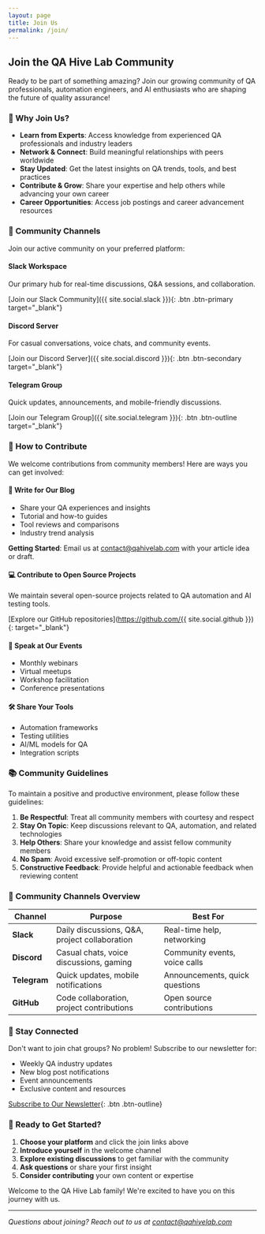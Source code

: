```yaml
---
layout: page
title: Join Us
permalink: /join/
---
```


## Join the QA Hive Lab Community

Ready to be part of something amazing? Join our growing community of QA professionals, automation engineers, and AI enthusiasts who are shaping the future of quality assurance!

### 🌟 Why Join Us?

- **Learn from Experts**: Access knowledge from experienced QA professionals and industry leaders
- **Network & Connect**: Build meaningful relationships with peers worldwide
- **Stay Updated**: Get the latest insights on QA trends, tools, and best practices
- **Contribute & Grow**: Share your expertise and help others while advancing your own career
- **Career Opportunities**: Access job postings and career advancement resources

### 💬 Community Channels

Join our active community on your preferred platform:

#### Slack Workspace
Our primary hub for real-time discussions, Q&A sessions, and collaboration.

[Join our Slack Community]({{ site.social.slack }}){: .btn .btn-primary target="_blank"}

#### Discord Server
For casual conversations, voice chats, and community events.

[Join our Discord Server]({{ site.social.discord }}){: .btn .btn-secondary target="_blank"}

#### Telegram Group
Quick updates, announcements, and mobile-friendly discussions.

[Join our Telegram Group]({{ site.social.telegram }}){: .btn .btn-outline target="_blank"}

### 🤝 How to Contribute

We welcome contributions from community members! Here are ways you can get involved:

#### 📝 Write for Our Blog
- Share your QA experiences and insights
- Tutorial and how-to guides
- Tool reviews and comparisons
- Industry trend analysis

**Getting Started**: Email us at [contact@qahivelab.com](mailto:contact@qahivelab.com) with your article idea or draft.

#### 💻 Contribute to Open Source Projects
We maintain several open-source projects related to QA automation and AI testing tools.

[Explore our GitHub repositories](https://github.com/{{ site.social.github }}){: target="_blank"}

#### 🎤 Speak at Our Events
- Monthly webinars
- Virtual meetups
- Workshop facilitation
- Conference presentations

#### 🛠️ Share Your Tools
- Automation frameworks
- Testing utilities
- AI/ML models for QA
- Integration scripts

### 📚 Community Guidelines

To maintain a positive and productive environment, please follow these guidelines:

1. **Be Respectful**: Treat all community members with courtesy and respect
2. **Stay On Topic**: Keep discussions relevant to QA, automation, and related technologies
3. **Help Others**: Share your knowledge and assist fellow community members
4. **No Spam**: Avoid excessive self-promotion or off-topic content
5. **Constructive Feedback**: Provide helpful and actionable feedback when reviewing content

### 🎯 Community Channels Overview

| Channel | Purpose | Best For |
|---------|---------|----------|
| **Slack** | Daily discussions, Q&A, project collaboration | Real-time help, networking |
| **Discord** | Casual chats, voice discussions, gaming | Community events, voice calls |
| **Telegram** | Quick updates, mobile notifications | Announcements, quick questions |
| **GitHub** | Code collaboration, project contributions | Open source contributions |

### 📧 Stay Connected

Don't want to join chat groups? No problem! Subscribe to our newsletter for:

- Weekly QA industry updates
- New blog post notifications
- Event announcements
- Exclusive content and resources

[Subscribe to Our Newsletter](mailto:newsletter@qahivelab.com?subject=Newsletter%20Subscription){: .btn .btn-outline}

### 🚀 Ready to Get Started?

1. **Choose your platform** and click the join links above
2. **Introduce yourself** in the welcome channel
3. **Explore existing discussions** to get familiar with the community
4. **Ask questions** or share your first insight
5. **Consider contributing** your own content or expertise

Welcome to the QA Hive Lab family! We're excited to have you on this journey with us.

---

*Questions about joining? Reach out to us at [contact@qahivelab.com](mailto:contact@qahivelab.com)* 